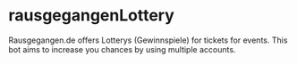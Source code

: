 # rausgegangenLottery
Rausgegangen.de offers Lotterys (Gewinnspiele) for tickets for events. This bot aims to increase you chances by using multiple accounts.
